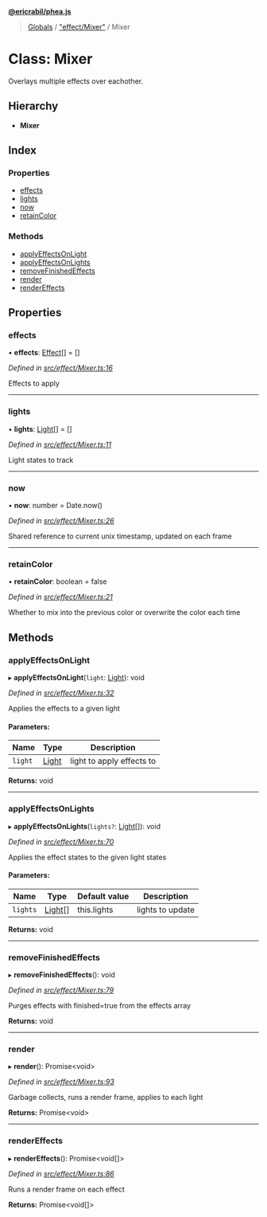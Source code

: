 **[@ericrabil/phea.js](../README.md)**

> [Globals](../README.md) / ["effect/Mixer"](../modules/_effect_mixer_.md) / Mixer

# Class: Mixer

Overlays multiple effects over eachother.

## Hierarchy

* **Mixer**

## Index

### Properties

* [effects](_effect_mixer_.mixer.md#effects)
* [lights](_effect_mixer_.mixer.md#lights)
* [now](_effect_mixer_.mixer.md#now)
* [retainColor](_effect_mixer_.mixer.md#retaincolor)

### Methods

* [applyEffectsOnLight](_effect_mixer_.mixer.md#applyeffectsonlight)
* [applyEffectsOnLights](_effect_mixer_.mixer.md#applyeffectsonlights)
* [removeFinishedEffects](_effect_mixer_.mixer.md#removefinishedeffects)
* [render](_effect_mixer_.mixer.md#render)
* [renderEffects](_effect_mixer_.mixer.md#rendereffects)

## Properties

### effects

•  **effects**: [Effect](_effect_effect_.effect.md)[] = []

*Defined in [src/effect/Mixer.ts:16](https://github.com/EricRabil/phea.js/blob/66a21c7/src/effect/Mixer.ts#L16)*

Effects to apply

___

### lights

•  **lights**: [Light](_structs_light_.light.md)[] = []

*Defined in [src/effect/Mixer.ts:11](https://github.com/EricRabil/phea.js/blob/66a21c7/src/effect/Mixer.ts#L11)*

Light states to track

___

### now

•  **now**: number = Date.now()

*Defined in [src/effect/Mixer.ts:26](https://github.com/EricRabil/phea.js/blob/66a21c7/src/effect/Mixer.ts#L26)*

Shared reference to current unix timestamp, updated on each frame

___

### retainColor

•  **retainColor**: boolean = false

*Defined in [src/effect/Mixer.ts:21](https://github.com/EricRabil/phea.js/blob/66a21c7/src/effect/Mixer.ts#L21)*

Whether to mix into the previous color or overwrite the color each time

## Methods

### applyEffectsOnLight

▸ **applyEffectsOnLight**(`light`: [Light](_structs_light_.light.md)): void

*Defined in [src/effect/Mixer.ts:32](https://github.com/EricRabil/phea.js/blob/66a21c7/src/effect/Mixer.ts#L32)*

Applies the effects to a given light

#### Parameters:

Name | Type | Description |
------ | ------ | ------ |
`light` | [Light](_structs_light_.light.md) | light to apply effects to  |

**Returns:** void

___

### applyEffectsOnLights

▸ **applyEffectsOnLights**(`lights?`: [Light](_structs_light_.light.md)[]): void

*Defined in [src/effect/Mixer.ts:70](https://github.com/EricRabil/phea.js/blob/66a21c7/src/effect/Mixer.ts#L70)*

Applies the effect states to the given light states

#### Parameters:

Name | Type | Default value | Description |
------ | ------ | ------ | ------ |
`lights` | [Light](_structs_light_.light.md)[] | this.lights | lights to update  |

**Returns:** void

___

### removeFinishedEffects

▸ **removeFinishedEffects**(): void

*Defined in [src/effect/Mixer.ts:79](https://github.com/EricRabil/phea.js/blob/66a21c7/src/effect/Mixer.ts#L79)*

Purges effects with finished=true from the effects array

**Returns:** void

___

### render

▸ **render**(): Promise\<void>

*Defined in [src/effect/Mixer.ts:93](https://github.com/EricRabil/phea.js/blob/66a21c7/src/effect/Mixer.ts#L93)*

Garbage collects, runs a render frame, applies to each light

**Returns:** Promise\<void>

___

### renderEffects

▸ **renderEffects**(): Promise\<void[]>

*Defined in [src/effect/Mixer.ts:86](https://github.com/EricRabil/phea.js/blob/66a21c7/src/effect/Mixer.ts#L86)*

Runs a render frame on each effect

**Returns:** Promise\<void[]>
